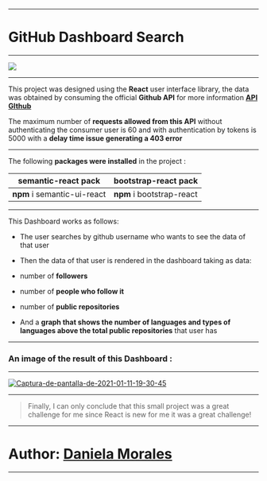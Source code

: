 
------------

# **GitHub Dashboard Search** 

------------

[![](https://miro.medium.com/max/6000/1*FsqitFvksKYy8Lu3jCQR9w.png)](http://https://miro.medium.com/max/6000/1*FsqitFvksKYy8Lu3jCQR9w.png)

------------

This project was designed using the **React** user interface library, the data was obtained by consuming the official **Github API** for more information **<a href='https://docs.github.com/en/free-pro-team@latest/rest'>API GIthub</a>**

The maximum number of **requests allowed from this API** without authenticating the consumer user is 60 and with authentication by tokens is 5000 with a **delay time issue generating a 403 error**

------------

The following **packages were installed** in the project :

| semantic-react pack   | bootstrap-react pack   |
| ------------ | ------------ |
|  **npm** i semantic-ui-react | **npm** i bootstrap-react  |

------------
This Dashboard works as follows:

- The user searches by github username who wants to see the data of that user

- Then the data of that user is rendered in the dashboard taking as data:

- number of **followers**
- number of **people who follow it**
- number of **public repositories**
- And a **graph that shows the number of languages ​​and types of languages ​​above the total public repositories** that user has

------------
### An image of the result of this Dashboard :

------------

<a href="https://ibb.co/ByvqSKf"><img src="https://i.ibb.co/zXCG0Hm/Captura-de-pantalla-de-2021-01-11-19-30-45.png" alt="Captura-de-pantalla-de-2021-01-11-19-30-45" border="0"></a>

------------

> Finally, I can only conclude that this small project was a great challenge for me since React is new for me it was a great challenge!

------------


# Author: <a href="https://github.com/daniela2001-png">Daniela Morales</a>

------------

